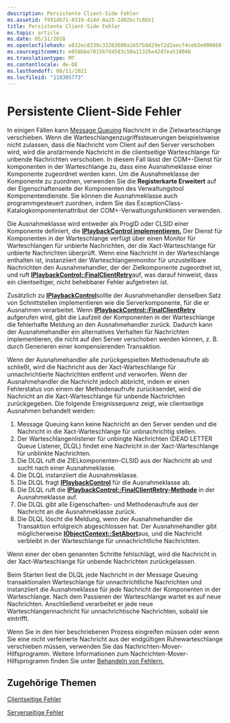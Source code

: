 ```yaml
---
description: Persistente Client-Side Fehler
ms.assetid: f991db71-8319-414d-8a25-2d02bc7c8b51
title: Persistente Client-Side Fehler
ms.topic: article
ms.date: 05/31/2018
ms.openlocfilehash: e832ec8339c33263600a1657b8d29ef2d2aecf4ceb3e000666f9db5776b3ac13
ms.sourcegitcommit: e858bbe701567d4583c50a11326e42d7ea51804b
ms.translationtype: MT
ms.contentlocale: de-DE
ms.lasthandoff: 08/11/2021
ms.locfileid: "118305773"
---
```

# <a name="persistent-client-side-failures"></a>Persistente Client-Side Fehler

In einigen Fällen kann [Message Queuing](/previous-versions/windows/desktop/legacy/ms711472(v=vs.85)) Nachricht in die Zielwarteschlange verschieben. Wenn die Warteschlangenzugriffssteuerungen beispielsweise nicht zulassen, dass die Nachricht vom Client auf den Server verschoben wird, wird die anstärmende Nachricht in die clientseitige Warteschlange für unbende Nachrichten verschoben. In diesem Fall lässt der COM+-Dienst für komponenten in der Warteschlange zu, dass eine Ausnahmeklasse einer Komponente zugeordnet werden kann. Um die Ausnahmeklasse der Komponente zu zuordnen, verwenden Sie die **Registerkarte Erweitert** auf der Eigenschaftenseite der Komponenten des Verwaltungstool Komponentendienste. Sie können die Ausnahmeklasse auch programmgesteuert zuordnen, indem Sie das ExceptionClass-Katalogkomponentenattribut der COM+-Verwaltungsfunktionen verwenden.

Die Ausnahmeklasse wird entweder als ProgID oder CLSID einer Komponente definiert, die [**IPlaybackControl implementieren.**](/windows/desktop/api/ComSvcs/nn-comsvcs-iplaybackcontrol) Der Dienst für Komponenten in der Warteschlange verfügt über einen Monitor für Warteschlangen für unbierte Nachrichten, der die Xact-Warteschlange für unbierte Nachrichten überprüft. Wenn eine Nachricht in der Warteschlange enthalten ist, instanziiert der Warteschlangenmonitor für unzustellbare Nachrichten den Ausnahmehandler, der der Zielkomponente zugeordnet ist, und ruft [**IPlaybackControl::FinalClientRetry**](/windows/desktop/api/ComSvcs/nf-comsvcs-iplaybackcontrol-finalclientretry)auf, was darauf hinweist, dass ein clientseitiger, nicht behebbarer Fehler aufgetreten ist.

Zusätzlich zu [**IPlaybackControl**](/windows/desktop/api/ComSvcs/nn-comsvcs-iplaybackcontrol)sollte der Ausnahmehandler denselben Satz von Schnittstellen implementieren wie die Serverkomponente, für die er Ausnahmen verarbeitet. Wenn [**IPlaybackControl::FinalClientRetry**](/windows/desktop/api/ComSvcs/nf-comsvcs-iplaybackcontrol-finalclientretry) aufgerufen wird, gibt die Laufzeit der Komponenten in der Warteschlange die fehlerhafte Meldung an den Ausnahmehandler zurück. Dadurch kann der Ausnahmehandler ein alternatives Verhalten für Nachrichten implementieren, die nicht auf den Server verschoben werden können, z. B. durch Generieren einer kompensierenden Transaktion.

Wenn der Ausnahmehandler alle zurückgespielten Methodenaufrufe ab schließt, wird die Nachricht aus der Xact-Warteschlange für unnachrichtierte Nachrichten entfernt und verworfen. Wenn der Ausnahmehandler die Nachricht jedoch abbricht, indem er einen Fehlerstatus von einem der Methodenaufrufe zurücksendet, wird die Nachricht an die Xact-Warteschlange für unbende Nachrichten zurückgegeben. Die folgende Ereignissequenz zeigt, wie clientseitige Ausnahmen behandelt werden:

1.  Message Queuing kann keine Nachricht an den Server senden und die Nachricht in die Xact-Warteschlange für unbnachrichtig stellen.
2.  Der Warteschlangenlistener für unbingte Nachrichten (DEAD LETTER Queue Listener, DLQL) findet eine Nachricht in der Xact-Warteschlange für unblinkte Nachrichten.
3.  Die DLQL ruft die ZIELkomponenten-CLSID aus der Nachricht ab und sucht nach einer Ausnahmeklasse.
4.  Die DLQL instanziiert die Ausnahmeklasse.
5.  Die DLQL fragt [**IPlaybackControl**](/windows/desktop/api/ComSvcs/nn-comsvcs-iplaybackcontrol) für die Ausnahmeklasse ab.
6.  Die DLQL ruft die [**IPlaybackControl::FinalClientRetry-Methode**](/windows/desktop/api/ComSvcs/nf-comsvcs-iplaybackcontrol-finalclientretry) in der Ausnahmeklasse auf.
7.  Die DLQL gibt alle Eigenschaften- und Methodenaufrufe aus der Nachricht an die Ausnahmeklasse zurück.
8.  Die DLQL löscht die Meldung, wenn der Ausnahmehandler die Transaktion erfolgreich abgeschlossen hat. Der Ausnahmehandler gibt möglicherweise [**IObjectContext::SetAbort**](/windows/desktop/api/ComSvcs/nf-comsvcs-iobjectcontext-setabort)aus, und die Nachricht verbleibt in der Warteschlange für unnachrichtliche Nachrichten.

Wenn einer der oben genannten Schritte fehlschlägt, wird die Nachricht in der Xact-Warteschlange für unbende Nachrichten zurückgelassen.

Beim Starten liest die DLQL jede Nachricht in der Message Queuing transaktionalen Warteschlange für unnachrichtliche Nachrichten und instanziiert die Ausnahmeklasse für jede Nachricht der Komponenten in der Warteschlange. Nach dem Passieren der Warteschlange wartet es auf neue Nachrichten. Anschließend verarbeitet er jede neue Warteschlangennachricht für unnachrichtische Nachrichten, sobald sie eintrifft.

Wenn Sie in den hier beschriebenen Prozess eingreifen müssen oder wenn Sie eine nicht verfeinerte Nachricht aus der endgültigen Ruhewarteschlange verschieben müssen, verwenden Sie das Nachrichten-Mover-Hilfsprogramm. Weitere Informationen zum Nachrichten-Mover-Hilfsprogramm finden Sie unter [Behandeln von Fehlern.](handling-errors-in-queued-components.md)

## <a name="related-topics"></a>Zugehörige Themen

<dl> <dt>

[Clientseitige Fehler](client-side-errors.md)
</dt> <dt>

[Serverseitige Fehler](server-side-errors.md)
</dt> </dl>

 

 



